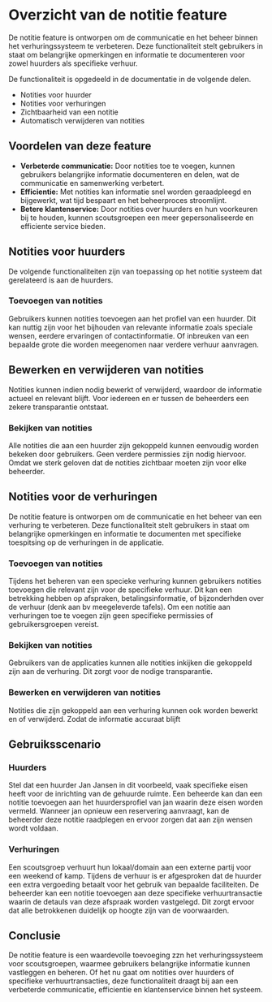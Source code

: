 # Overzicht van de notitie feature 

De notitie feature is ontworpen om de communicatie en het beheer binnen het verhuringssysteem te verbeteren.
Deze functionaliteit stelt gebruikers in staat om belangrijke opmerkingen en informatie te documenteren voor zowel huurders als 
specifieke verhuur.

De functionaliteit is opgedeeld in de documentatie in de volgende delen.

- Notities voor huurder
- Notities voor verhuringen 
- Zichtbaarheid van een notitie
- Automatisch verwijderen van notities

## Voordelen van deze feature

- **Verbeterde communicatie:** Door notities toe te voegen, kunnen gebruikers belangrijke informatie documenteren en delen, wat de communicatie en samenwerking verbetert.
- **Efficientie:** Met notities kan informatie snel worden geraadpleegd en bijgewerkt, wat tijd bespaart en het beheerproces stroomlijnt.
- **Betere klantenservice:** Door notities over huurders en hun voorkeuren bij te houden, kunnen scoutsgroepen een meer gepersonaliseerde en efficiente service bieden.
 
## Notities voor huurders 

De volgende functionaliteiten zijn van toepassing op het notitie systeem dat gerelateerd is aan de huurders. 

### Toevoegen van notities

Gebruikers kunnen notities toevoegen aan het profiel van een huurder. Dit kan nuttig zijn voor het bijhouden van relevante informatie 
zoals speciale wensen, eerdere ervaringen of contactinformatie. Of inbreuken van een bepaalde grote die worden meegenomen 
naar verdere verhuur aanvragen.

## Bewerken en verwijderen van notities

Notities kunnen indien nodig bewerkt of verwijderd, waardoor de informatie actueel en relevant blijft. Voor iedereen en er tussen de 
beheerders een zekere transparantie ontstaat.

### Bekijken van notities 

Alle notities die aan een huurder zijn gekoppeld kunnen eenvoudig worden bekeken door gebruikers. Geen verdere permissies zijn 
nodig hiervoor. Omdat we sterk geloven dat de notities zichtbaar moeten zijn voor elke beheerder.

## Notities voor de verhuringen

De notitie feature is ontworpen om de communicatie en het beheer van een verhuring te verbeteren.
Deze functionaliteit stelt gebruikers in staat om belangrijke opmerkingen en informatie te documenten met specifieke toespitsing op
de verhuringen in de applicatie. 

### Toevoegen van notities

Tijdens het beheren van een specieke verhuring kunnen gebruikers notities toevoegen die relevant zijn voor de specifieke verhuur. 
Dit kan een betrekking hebben op afspraken, betalingsinformatie, of bijzonderhden over de verhuur (denk aan bv meegeleverde tafels).
Om een notitie aan verhuringen toe te voegen zijn geen specifieke permissies of gebruikersgroepen vereist.

### Bekijken van notities 

Gebruikers van de applicaties kunnen alle notities inkijken die gekoppeld zijn aan de verhuring. Dit zorgt voor de nodige transparantie. 

### Bewerken en verwijderen van notities

Notities die zijn gekoppeld aan een verhuring kunnen ook worden bewerkt en of verwijderd. Zodat de informatie accuraat blijft

## Gebruiksscenario

### Huurders

Stel dat een huurder Jan Jansen in dit voorbeeld, vaak specifieke eisen heeft voor de inrichting van de gehuurde ruimte. 
Een beheerde kan dan een notitie toevoegen aan het huurdersprofiel van jan waarin deze eisen worden vermeld.
Wanneer jan opnieuw een reservering aanvraagt, kan de beheerder deze notitie raadplegen en ervoor zorgen dat aan zijn wensen wordt voldaan.

### Verhuringen 

Een scoutsgroep verhuurt hun lokaal/domain aan een externe partij voor een weekend of kamp. 
Tijdens de verhuur is er afgesproken dat de huurder een extra vergoeding betaalt voor het gebruik van bepaalde faciliteiten. 
De beheerder kan een notitie toevoegen aan deze specifieke verhuurtransactie waarin de detauls van deze afspraak worden vastgelegd.
Dit zorgt ervoor dat alle betrokkenen duidelijk op hoogte zijn van de voorwaarden.

## Conclusie 

De notitie feature is een waardevolle toevoeging zzn het verhuringssysteem voor scoutsgroepen, waarmee gebruikers belangrijke informatie 
kunnen vastleggen en beheren. Of het nu gaat om notities over huurders of specifieke verhuurtransacties, deze functionaliteit draagt 
bij aan een verbeterde communicatie, efficientie en klantenservice binnen het systeem.

